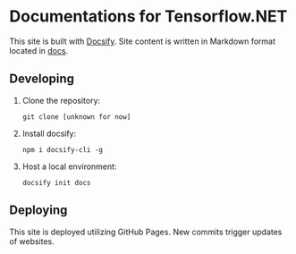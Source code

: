 # Documentations for Tensorflow.NET

This site is built with [Docsify](https://docsify.js.org/). Site content is written in Markdown format located in [docs](docs/).

## Developing

1. Clone the repository:

    ```
    git clone [unknown for now]
    ```

1. Install docsify:

    ```
    npm i docsify-cli -g
    ```

1. Host a local environment:

    ```
    docsify init docs
    ```

## Deploying

This site is deployed utilizing GitHub Pages. New commits trigger updates of websites.
